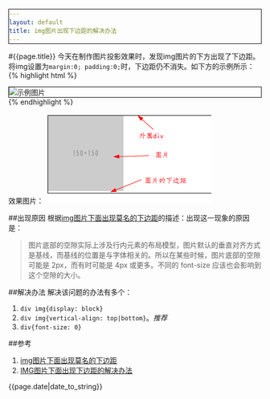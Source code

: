 ```yaml
---
layout: default
title: img图片出现下边距的解决办法
---
```


#{{page.title}}
今天在制作图片投影效果时，发现img图片的下方出现了下边距。将img设置为`margin:0; padding:0;`时，下边距仍不消失。如下方的示例所示：
{% highlight html %}
<!doctype html>
<html>
 <head>
  <meta charset="UTF-8">
  <title>图片下边距</title>
  <style>
    div,img{
      margin: 0;
      padding: 0;
    }
    div{
      border: 1px solid black;
    }
  </style>
 </head>
 <body>
  <div>
    <img src="http://placehold.it/150x150" alt="示例图片">
  </div>
 </body>
</html>
{% endhighlight %}

效果图片：
![出现了下边距图片](/blogres/2015-08-17-img-bottom-margin/has-margin.png)

##出现原因
根据[img图片下面出现莫名的下边距](http://blog.csdn.net/nx8823520/article/details/6283339)的描述：出现这一现象的原因是：

>图片底部的空隙实际上涉及行内元素的布局模型，图片默认的垂直对齐方式是基线，而基线的位置是与字体相关的。所以在某些时候，图片底部的空隙可能是 2px，而有时可能是 4px 或更多。不同的 font-size 应该也会影响到这个空隙的大小。

##解决办法
解决该问题的办法有多个：

1. `div img{display: block}`
2. `div img{vertical-align: top|bottom}`。*推荐*
3. `div{font-size: 0}`

##参考

1. [img图片下面出现莫名的下边距](http://blog.csdn.net/nx8823520/article/details/6283339)
2. [IMG图片下面出现下边距的解决办法](http://blog.csdn.net/yourlin/article/details/42024665)

{{page.date|date_to_string}}